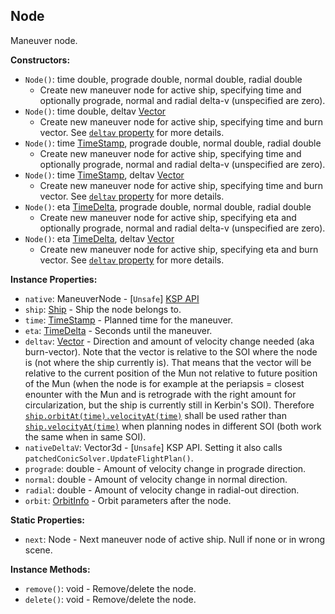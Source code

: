 ## Node

Maneuver node.


**Constructors:**
- `Node()`: time double, prograde double, normal double, radial double
  - Create new maneuver node for active ship, specifying time and optionally prograde, normal and radial delta-v (unspecified are zero).
- `Node()`: time double, deltav [Vector](Vector.md)
  - Create new maneuver node for active ship, specifying time and burn vector. See [`deltav` property](#deltav) for more details.
- `Node()`: time [TimeStamp](TimeStamp.md), prograde double, normal double, radial double
  - Create new maneuver node for active ship, specifying time and optionally prograde, normal and radial delta-v (unspecified are zero).
- `Node()`: time [TimeStamp](TimeStamp.md), deltav [Vector](Vector.md)
  - Create new maneuver node for active ship, specifying time and burn vector. See [`deltav` property](#deltav) for more details.
- `Node()`: eta [TimeDelta](TimeDelta.md), prograde double, normal double, radial double
  - Create new maneuver node for active ship, specifying eta and optionally prograde, normal and radial delta-v (unspecified are zero).
- `Node()`: eta [TimeDelta](TimeDelta.md), deltav [Vector](Vector.md)
  - Create new maneuver node for active ship, specifying eta and burn vector. See [`deltav` property](#deltav) for more details.

**Instance Properties:**
- `native`: ManeuverNode - \[`Unsafe`\] [KSP API](https://kerbalspaceprogram.com/api/class_maneuver_node.html)
- `ship`: [Ship](Ship.md) - Ship the node belongs to.
- `time`: [TimeStamp](TimeStamp.md) - Planned time for the maneuver.
- `eta`: [TimeDelta](TimeDelta.md) - Seconds until the maneuver.
- `deltav`: [Vector](Vector.md) - Direction and amount of velocity change needed (aka burn-vector). Note that the vector is relative to the SOI where the node is (not where the ship currently is). That means that the vector will be relative to the current position of the Mun not relative to future position of the Mun (when the node is for example  at the periapsis = closest enounter with the Mun and is retrograde with the right amount for circularization, but the ship is currently still in Kerbin's SOI). Therefore [`ship.orbitAt(time).velocityAt(time)`](Ship.md#orbitAt) shall be used rather than [`ship.velocityAt(time)`](Ship.md#velocityAt) when planning nodes in different SOI (both work the same when in same SOI).
- `nativeDeltaV`: Vector3d - \[`Unsafe`\] KSP API. Setting it also calls `patchedConicSolver.UpdateFlightPlan()`.
- `prograde`: double - Amount of velocity change in prograde direction.
- `normal`: double - Amount of velocity change in normal direction.
- `radial`: double - Amount of velocity change in radial-out direction.
- `orbit`: [OrbitInfo](OrbitInfo.md) - Orbit parameters after the node.

**Static Properties:**
- `next`: Node - Next maneuver node of active ship. Null if none or in wrong scene.

**Instance Methods:**
- `remove()`: void - Remove/delete the node.
- `delete()`: void - Remove/delete the node.
